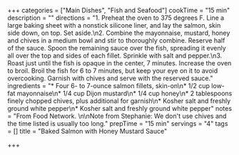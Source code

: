 +++
categories = ["Main Dishes", "Fish and Seafood"]
cookTime = "15 min"
description = ""
directions = "1. Preheat the oven to 375 degrees F. Line a large baking sheet with a nonstick silicone liner, and lay the salmon, skin side down, on top. Set aside.\n2. Combine the mayonnaise, mustard, honey and chives in a medium bowl and stir to thoroughly combine. Reserve half of the sauce. Spoon the remaining sauce over the fish, spreading it evenly all over the top and sides of each fillet. Sprinkle with salt and pepper.\n3. Roast just until the fish is opaque in the center, 7 minutes. Increase the oven to broil. Broil the fish for 6 to 7 minutes, but keep your eye on it to avoid overcooking. Garnish with chives and serve with the reserved sauce."
ingredients = "* Four 6- to 7-ounce salmon fillets, skin-on\n* 1/2 cup low-fat mayonnaise\n* 1/4 cup Dijon mustard\n* 1/4 cup honey\n* 2 tablespoons finely chopped chives, plus additional for garnish\n* Kosher salt and freshly ground white pepper\n* Kosher salt and freshly ground white pepper"
notes = "From Food Network. \n\nNote from Stephanie: We don't use chives and the time listed is usually too long."
prepTime = "15 min"
servings = "4"
tags = []
title = "Baked Salmon with Honey Mustard Sauce"

+++
